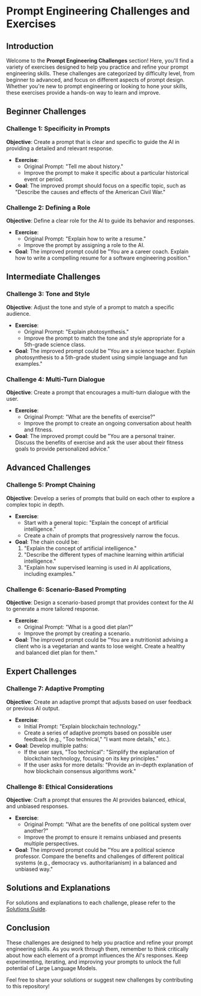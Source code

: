 # Prompt Engineering Challenges and Exercises

## Introduction

Welcome to the **Prompt Engineering Challenges** section! Here, you'll find a variety of exercises designed to help you practice and refine your prompt engineering skills. These challenges are categorized by difficulty level, from beginner to advanced, and focus on different aspects of prompt design. Whether you're new to prompt engineering or looking to hone your skills, these exercises provide a hands-on way to learn and improve.

## Beginner Challenges

### Challenge 1: Specificity in Prompts

**Objective**: Create a prompt that is clear and specific to guide the AI in providing a detailed and relevant response.

-   **Exercise**:
    -   Original Prompt: "Tell me about history."
    -   Improve the prompt to make it specific about a particular historical event or period.
-   **Goal**: The improved prompt should focus on a specific topic, such as "Describe the causes and effects of the American Civil War."

### Challenge 2: Defining a Role

**Objective**: Define a clear role for the AI to guide its behavior and responses.

-   **Exercise**:
    -   Original Prompt: "Explain how to write a resume."
    -   Improve the prompt by assigning a role to the AI.
-   **Goal**: The improved prompt could be "You are a career coach. Explain how to write a compelling resume for a software engineering position."

## Intermediate Challenges

### Challenge 3: Tone and Style

**Objective**: Adjust the tone and style of a prompt to match a specific audience.

-   **Exercise**:
    -   Original Prompt: "Explain photosynthesis."
    -   Improve the prompt to match the tone and style appropriate for a 5th-grade science class.
-   **Goal**: The improved prompt could be "You are a science teacher. Explain photosynthesis to a 5th-grade student using simple language and fun examples."

### Challenge 4: Multi-Turn Dialogue

**Objective**: Create a prompt that encourages a multi-turn dialogue with the user.

-   **Exercise**:
    -   Original Prompt: "What are the benefits of exercise?"
    -   Improve the prompt to create an ongoing conversation about health and fitness.
-   **Goal**: The improved prompt could be "You are a personal trainer. Discuss the benefits of exercise and ask the user about their fitness goals to provide personalized advice."

## Advanced Challenges

### Challenge 5: Prompt Chaining

**Objective**: Develop a series of prompts that build on each other to explore a complex topic in depth.

-   **Exercise**:
    -   Start with a general topic: "Explain the concept of artificial intelligence."
    -   Create a chain of prompts that progressively narrow the focus.
-   **Goal**: The chain could be:
    1. "Explain the concept of artificial intelligence."
    2. "Describe the different types of machine learning within artificial intelligence."
    3. "Explain how supervised learning is used in AI applications, including examples."

### Challenge 6: Scenario-Based Prompting

**Objective**: Design a scenario-based prompt that provides context for the AI to generate a more tailored response.

-   **Exercise**:
    -   Original Prompt: "What is a good diet plan?"
    -   Improve the prompt by creating a scenario.
-   **Goal**: The improved prompt could be "You are a nutritionist advising a client who is a vegetarian and wants to lose weight. Create a healthy and balanced diet plan for them."

## Expert Challenges

### Challenge 7: Adaptive Prompting

**Objective**: Create an adaptive prompt that adjusts based on user feedback or previous AI output.

-   **Exercise**:
    -   Initial Prompt: "Explain blockchain technology."
    -   Create a series of adaptive prompts based on possible user feedback (e.g., "Too technical," "I want more details," etc.).
-   **Goal**: Develop multiple paths:
    -   If the user says, "Too technical": "Simplify the explanation of blockchain technology, focusing on its key principles."
    -   If the user asks for more details: "Provide an in-depth explanation of how blockchain consensus algorithms work."

### Challenge 8: Ethical Considerations

**Objective**: Craft a prompt that ensures the AI provides balanced, ethical, and unbiased responses.

-   **Exercise**:
    -   Original Prompt: "What are the benefits of one political system over another?"
    -   Improve the prompt to ensure it remains unbiased and presents multiple perspectives.
-   **Goal**: The improved prompt could be "You are a political science professor. Compare the benefits and challenges of different political systems (e.g., democracy vs. authoritarianism) in a balanced and unbiased way."

## Solutions and Explanations

For solutions and explanations to each challenge, please refer to the [Solutions Guide](solutions.md).

## Conclusion

These challenges are designed to help you practice and refine your prompt engineering skills. As you work through them, remember to think critically about how each element of a prompt influences the AI's responses. Keep experimenting, iterating, and improving your prompts to unlock the full potential of Large Language Models.

Feel free to share your solutions or suggest new challenges by contributing to this repository!
